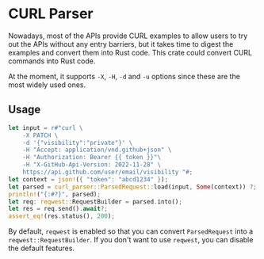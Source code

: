# CURL Parser

Nowadays, most of the APIs provide CURL examples to allow users to try out the APIs without any entry barriers, but it takes time to digest the examples and convert them into Rust code. This crate could convert CURL commands into Rust code.

At the moment, it supports `-X`, `-H`, `-d` and `-u` options since these are the most widely used ones.

## Usage

```rust
let input = r#"curl \
    -X PATCH \
    -d '{"visibility":"private"}' \
    -H "Accept: application/vnd.github+json" \
    -H "Authorization: Bearer {{ token }}"\
    -H "X-GitHub-Api-Version: 2022-11-28" \
    https://api.github.com/user/email/visibility "#;
let context = json!({ "token": "abcd1234" });
let parsed = curl_parser::ParsedRequest::load(input, Some(context)) ?;
println!("{:#?}", parsed);
let req: reqwest::RequestBuilder = parsed.into();
let res = req.send().await?;
assert_eq!(res.status(), 200);
```

By default, `reqwest` is enabled so that you can convert `ParsedRequest` into a `reqwest::RequestBuilder`. If you don't want to use `reqwest`, you can disable the default features.
